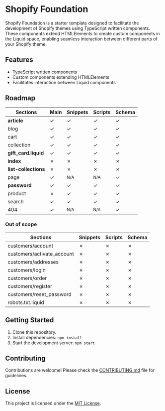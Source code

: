 # Shopify Foundation

Shopify Foundation is a starter template designed to facilitate the development of Shopify themes using TypeScript written components. These components extend HTMLElements to create custom components in the Liquid space, enabling seamless interaction between different parts of your Shopify theme.

## Features

- TypeScript written components
- Custom components extending HTMLElements
- Facilitates interaction between Liquid components

## Roadmap

| Sections             | Main | Snippets           | Scripts            | Schema |
| -------------------- | ---- | ------------------ | ------------------ | ------ |
| **article**          | ✓    | ✓                  | ✓                  | ✓      |
| blog                 | ✓    | ✓                  | ✓                  | ✓      |
| cart                 | ✓    | ✓                  | ✓                  | ✓      |
| collection           | ✓    | ✓                  | ✓                  | ✓      |
| **gift_card.liquid** | ✓    | ✓                  | ✓                  | ✓      |
| **index**            | ✗    | ✗                  | ✗                  | ✗      |
| **list-collections** | ✗    | ✗                  | ✗                  | ✗      |
| page                 | ✓    | <small>N/A</small> | <small>N/A</small> | ✓      |
| **password**         | ✓    | ✓                  | ✓                  | ✓      |
| product              | ✗    | ✓                  | ✓                  | ✓      |
| search               | ✓    | ✓                  | ✓                  | ✓      |
| 404                  | ✓    | <small>N/A</small> | <small>N/A</small> | ✓      |

### Out of scope

| Sections                   | Snippets | Scripts | Schema |
| -------------------------- | -------- | ------- | ------ |
| customers/account          | ✗        | ✗       | ✗      |
| customers/activate_account | ✗        | ✗       | ✗      |
| customers/addresses        | ✗        | ✗       | ✗      |
| customers/login            | ✗        | ✗       | ✗      |
| customers/order            | ✗        | ✗       | ✗      |
| customers/register         | ✗        | ✗       | ✗      |
| customers/reset_password   | ✗        | ✗       | ✗      |
| robots.txt.liquid          | ✗        | ✗       | ✗      |

## Getting Started

1. Clone this repository.
2. Install dependencies: `npm install`
3. Start the development server: `npm start`

## Contributing

Contributions are welcome! Please check the [CONTRIBUTING.md](CONTRIBUTING.md) file for guidelines.

## License

This project is licensed under the [MIT License](LICENSE).
